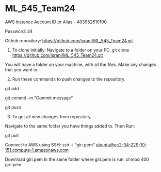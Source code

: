 # ML_545_Team24

AWS Instance Account ID or Alias:- 403952610190

Password: 24


Github repository: https://github.com/israni/ML_545_Team24.git

1. To clone initially:
Navigate to a folder on your PC.
git clone https://github.com/israni/ML_545_Team24.git


You will have a folder on your machine, with all the files. Make any changes that you want to.

2. Run these commands to push changes to the repository.

git add .

git commit -m "Commit message"

git push


3. To get all new changes from repository,

Navigate to the same folder you have things added to. Then Run:

git pull

Connect to AWS using SSH:
ssh -i "giri.pem" ubuntu@ec2-34-229-10-151.compute-1.amazonaws.com

Download giri.pem
In the same folder where giri.pem is run: chmod 400 giri.pem
